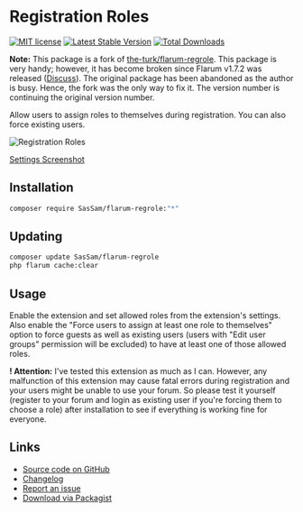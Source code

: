 # Registration Roles

[![MIT license](https://img.shields.io/badge/license-MIT-blue.svg)](https://github.com/SasSam/flarum-regrole/blob/master/LICENSE) [![Latest Stable Version](https://img.shields.io/packagist/v/SasSam/flarum-regrole.svg)](https://packagist.org/packages/SasSam/flarum-regrole) [![Total Downloads](https://img.shields.io/packagist/dt/SasSam/flarum-regrole.svg)](https://packagist.org/packages/SasSam/flarum-regrole)

**Note:** This package is a fork of [the-turk/flarum-regrole](https://github.com/the-turk/flarum-regrole). This package is very handy; however, it has become broken since Flarum v1.7.2 was released ([Discuss](https://discuss.flarum.org/d/24500-registration-roles/62)). The original package has been abandoned as the author is busy. Hence, the fork was the only way to fix it. The version number is continuing the original version number.

Allow users to assign roles to themselves during registration. You can also force existing users.

![Registration Roles](https://i.ibb.co/KhFp3hQ/reg-Role-Sign-Up-Modal.png)

[Settings Screenshot](https://i.imgur.com/U4URUoG.png)

## Installation

```bash
composer require SasSam/flarum-regrole:"*"
```

## Updating

```bash
composer update SasSam/flarum-regrole
php flarum cache:clear
```

## Usage

Enable the extension and set allowed roles from the extension's settings. Also enable the "Force users to assign at least one role to themselves" option to force guests as well as existing users (users with "Edit user groups" permission will be excluded) to have at least one of those allowed roles.

**! Attention:** I've tested this extension as much as I can. However, any malfunction of this extension may cause fatal errors during registration and your users might be unable to use your forum. So please test it yourself (register to your forum and login as existing user if you're forcing them to choose a role) after installation to see if everything is working fine for everyone.

## Links

- [Source code on GitHub](https://github.com/SasSam/flarum-regrole)
- [Changelog](https://github.com/SasSam/flarum-regrole/blob/master/CHANGELOG.md)
- [Report an issue](https://github.com/SasSam/flarum-regrole/issues)
- [Download via Packagist](https://packagist.org/packages/SasSam/flarum-regrole)
